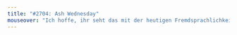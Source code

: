 ```yaml
---
title: "#2704: Ash Wednesday"
mouseover: "Ich hoffe, ihr seht das mit der heutigen Fremdsprachlichkeit nicht allzu eng. Lisch."
---
```

